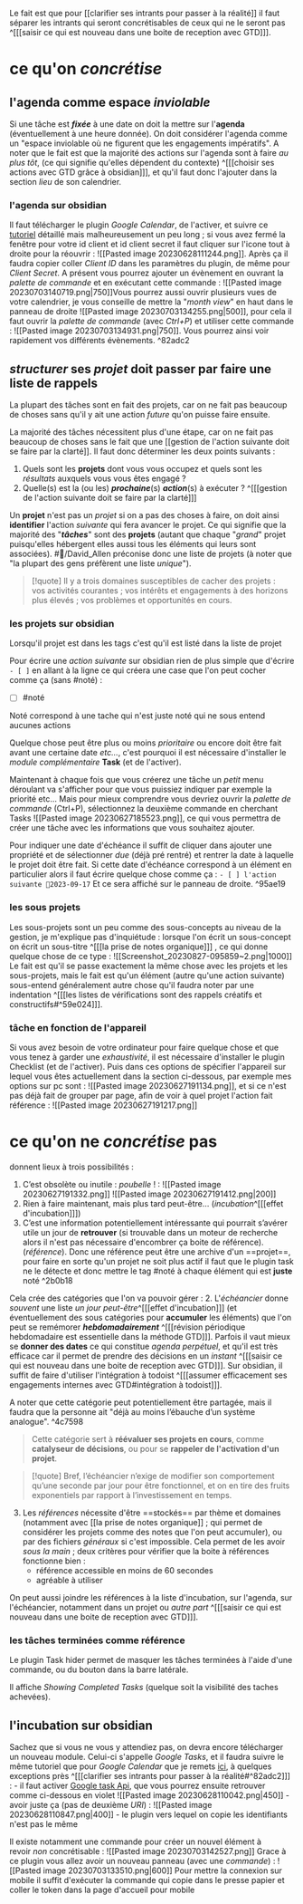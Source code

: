 Le fait est que pour [[clarifier ses intrants pour passer à la réalité]] il faut séparer les intrants qui seront concrétisables de ceux qui ne le seront pas ^[[[saisir ce qui est nouveau dans une boite de reception avec GTD]]].
# ce qu'on *concrétise*
## l'agenda comme espace *inviolable*
Si une tâche est ***fixée*** à une date on doit la mettre sur l'**agenda** (éventuellement à une heure donnée). On doit considérer l'agenda comme un "espace inviolable où ne figurent que les engagements impératifs".
A noter que le fait est que la majorité des actions sur l'agenda sont à faire *au plus tôt*, (ce qui signifie qu'elles dépendent du contexte) ^[[[choisir ses actions avec GTD grâce à obsidian]]], et qu'il faut donc l'ajouter dans la section *lieu* de son calendrier.
### l'agenda sur obsidian
Il faut télécharger le plugin *Google Calendar*, de l'activer, et suivre ce [tutoriel](https://yukigasai.github.io/obsidian-google-calendar/#/Basics/Installation?id=setup-google-calendar-plugin) détaillé mais malheureusement un peu long ; si vous avez fermé la fenêtre pour votre id client et id client secret il faut cliquer sur l'icone tout à droite pour la réouvrir : ![[Pasted image 20230628111244.png]]. Après ça il faudra copier coller *Client ID* dans les paramètres du plugin, de même pour *Client Secret*.
A présent vous pourrez ajouter un évènement en ouvrant la *palette de commande* et en exécutant cette commande : ![[Pasted image 20230703140719.png|750]]Vous pourrez aussi ouvrir plusieurs vues de votre calendrier, je vous conseille de mettre la "*month view*" en haut dans le panneau de droite ![[Pasted image 20230703134255.png|500]], pour cela il faut ouvrir la *palette de commande* (avec *Ctrl+P*) et utiliser cette commande : ![[Pasted image 20230703134931.png|750]]. Vous pourrez ainsi voir rapidement vos différents évènements.  ^82adc2
## *structurer* ses *projet* doit passer par faire une liste de rappels
La plupart des tâches sont en fait des projets, car on ne fait pas beaucoup de choses sans qu'il y ait une action *future* qu'on puisse faire ensuite.

La majorité des tâches nécessitent plus d'une étape, car on ne fait pas beaucoup de choses sans le fait que une [[gestion de l'action suivante doit se faire par la clarté]]. 
Il faut donc déterminer les deux points suivants : 
1. Quels sont les **projets** dont vous vous occupez et quels sont les *résultats* auxquels vous vous êtes engagé ?
2. Quelle(s) est la (ou les) ***prochaine***(s) ***action***(s) à exécuter ? ^[[[gestion de l'action suivante doit se faire par la clarté]]]

Un **projet** n'est pas un *projet* si on a pas des choses à faire, on doit ainsi **identifier** l'action *suivante* qui fera avancer le projet. 
Ce qui signifie que la majorité des "***tâches***" sont des **projets** (autant que chaque "*grand*" projet puisqu'elles hébergent elles aussi tous les éléments qui leurs sont associées). 
 #👤/David_Allen préconise donc une liste de projets (à noter que "la plupart des gens préfèrent une liste *unique*").
 
 > [!quote]
> Il y a trois domaines susceptibles de cacher des projets :  
> vos activités courantes ; 
> vos intérêts et engagements à des horizons plus élevés ; 
> vos problèmes et opportunités en cours.

### les projets sur obsidian
Lorsqu'il projet est dans les tags c'est qu'il est listé dans la liste de projet

Pour écrire une *action suivante* sur obsidian rien de plus simple que d'écrire `- [ ]` en allant à la ligne ce qui créera une case que l'on peut cocher comme ça (sans #noté) : 
- [ ] #noté

Noté correspond à une tache qui n'est juste noté qui ne sous entend aucunes actions

Quelque chose peut être plus ou moins *prioritaire* ou encore doit être fait avant une certaine date *etc...*, c'est pourquoi il est nécessaire d'installer le *module complémentaire* **Task** (et de l'activer). 

Maintenant à chaque fois que vous créerez une tâche un *petit* menu déroulant va s'afficher pour que vous puissiez indiquer par exemple la priorité etc... Mais pour mieux comprendre vous devriez ouvrir la *palette de commande* (Ctrl+P), sélectionnez la deuxième commande en cherchant Tasks ![[Pasted image 20230627185523.png]], ce qui vous permettra de créer une tâche avec les informations que vous souhaitez ajouter.

Pour indiquer une date d'échéance il suffit de cliquer dans ajouter une propriété et de sélectionner *due* (déjà pré rentré) et rentrer la date à laquelle le projet doit être fait. Si cette date d'échéance correspond à un élément en particulier alors il faut écrire quelque chose comme ça : 
`- [ ] l'action suivante 📅2023-09-17`
Et ce sera affiché sur le panneau de droite. ^95ae19
### les sous projets
Les sous-projets sont un peu comme des sous-concepts au niveau de la gestion, je m'explique pas d'inquiétude : lorsque l'on écrit un sous-concept on écrit un sous-titre ^[[[la prise de notes organique]]] , ce qui donne quelque chose de ce type : ![[Screenshot_20230827-095859~2.png|1000]]
Le fait est qu'il se passe exactement la même chose avec les projets et les sous-projets, mais le fait est qu'un élément (autre qu'une action suivante) sous-entend généralement autre chose qu'il faudra noter par une indentation ^[[[les listes de vérifications sont des rappels créatifs et constructifs#^59e024]]].
### tâche en fonction de l'appareil
Si vous avez besoin de votre ordinateur pour faire quelque chose et que vous tenez à garder une *exhaustivité*, il est nécessaire d'installer le plugin Checklist (et de l'activer). Puis dans ces options de spécifier l'appareil sur lequel vous êtes actuellement dans la section ci-dessous, par exemple mes options sur pc sont : ![[Pasted image 20230627191134.png]], et si ce n'est pas déjà fait de grouper par page, afin de voir à quel projet l'action fait référence : ![[Pasted image 20230627191217.png]]
# ce qu'on ne *concrétise* pas
donnent lieux à trois possibilités :
1. C’est obsolète ou inutile : *poubelle* ! : ![[Pasted image 20230627191332.png]] ![[Pasted image 20230627191412.png|200]]
2. Rien à faire maintenant, mais plus tard peut-être… (*incubation*^[[[effet d'incubation]]]) 
3. C’est une information potentiellement intéressante qui pourrait s’avérer utile un jour de **retrouver** (si trouvable dans un moteur de recherche alors il n'est pas nécessaire d'encombrer ça boite de référence). (*référence*). Donc une référence peut être une archive d'un ==projet==, pour faire en sorte qu'un projet ne soit plus actif il faut que le plugin task ne le détecte et donc mettre le tag #noté à chaque élément qui est **juste** noté ^2b0b18

Cela crée des catégories que l'on va pouvoir gérer : 
2. L'*échéancier* donne *souvent* une liste *un jour peut-être*^[[[effet d'incubation]]] (et éventuellement des sous catégories pour **accumuler** les éléments) que l'on peut se remémorer ***hebdomadairement*** ^[[[révision périodique hebdomadaire est essentielle dans la méthode GTD]]]. Parfois il vaut mieux se **donner des dates** ce qui constitue *agenda perpétuel*, et qu'il est très efficace car il permet de prendre des décisions en un *instant* ^[[[saisir ce qui est nouveau dans une boite de reception avec GTD]]].
Sur obsidian, il suffit de faire d'utiliser l'intégration à todoist ^[[[assumer efficacement ses engagements internes avec GTD#intégration à todoist]]].

A noter que cette catégorie peut potentiellement être partagée, mais il faudra que la personne ait "déjà au moins l’ébauche d’un système analogue". ^4c7598
>Cette catégorie sert à **réévaluer ses projets en cours**, comme **catalyseur de décisions**, ou pour se **rappeler de l'activation d'un projet**. 

> [!quote]
> Bref, l’échéancier n’exige de modifier son comportement qu’une seconde par jour pour être fonctionnel, et on en tire des fruits exponentiels par rapport à l’investissement en temps.

3. Les *références* nécessite d'être ==stockés== par thème et domaines (notamment avec [[la prise de notes organique]] ; qui permet de considérer les projets comme des notes que l'on peut accumuler), ou par des fichiers *généraux*  si c'est impossible. Cela permet de les avoir *sous la main* ; deux critères pour vérifier que la boite à références fonctionne bien :
	- référence accessible en moins de 60 secondes
	- agréable à utiliser

On peut aussi joindre les références à la liste d'incubation, sur l'agenda, sur l'échéancier, notamment dans un projet ou *autre part* ^[[[saisir ce qui est nouveau dans une boite de reception avec GTD]]].
### les tâches terminées comme  référence
Le plugin Task hider permet de masquer les tâches terminées à l'aide d'une commande, ou du bouton dans la barre latérale. 

Il affiche *Showing Completed Tasks* (quelque soit la visibilité des taches achevées).
## l'incubation sur obsidian
Sachez que si vous ne vous y attendiez pas, on devra encore télécharger un nouveau module. Celui-ci s'appelle _Google Tasks_, et il faudra suivre le même tutoriel que pour _Google Calendar_ que je remets [ici](https://yukigasai.github.io/obsidian-google-calendar/#/Basics/Installation?id=setup-google-calendar-plugin), à quelques exceptions près ^[[[clarifier ses intrants pour passer à la réalité#^82adc2]]] : - il faut activer [Google task Api](https://console.cloud.google.com/marketplace/product/google/tasks.googleapis.com?q=search&referrer=search&project=iron-core-327018), que vous pourrez ensuite retrouver comme ci-dessous en violet ![[Pasted image 20230628110042.png|450]] - avoir juste ça (pas de deuxième _URI_) : ![[Pasted image 20230628110847.png|400]] - le plugin vers lequel on copie les identifiants n'est pas le même

Il existe notamment une commande pour créer un nouvel élément à revoir _non_ concrétisable : ![[Pasted image 20230703142527.png]] Grace à ce plugin vous allez avoir un nouveau panneau (avec une _commande_) : ![[Pasted image 20230703133510.png|600]]
Pour mettre la connexion sur mobile il suffit d'exécuter la commande qui copie dans le presse papier et coller le token dans la page d'accueil pour mobile
